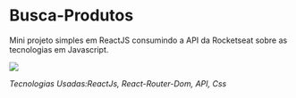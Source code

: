# Busca-Produtos
Mini projeto simples em ReactJS consumindo a API da Rocketseat sobre as tecnologias em Javascript.

<img src="./src/images.prints/Buscaprints.png">

*Tecnologias Usadas:ReactJs, React-Router-Dom, API, Css*
